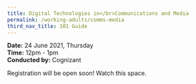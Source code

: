 ```yaml
---
title: Digital Technologies in</br>Communications and Media
permalink: /working-adults/comms-media
third_nav_title: 101 Guide
---
```


**Date:** 24 June 2021, Thursday  
**Time:** 12pm - 1pm  
**Conducted by:** Cognizant

Registration will be open soon! Watch this space.
